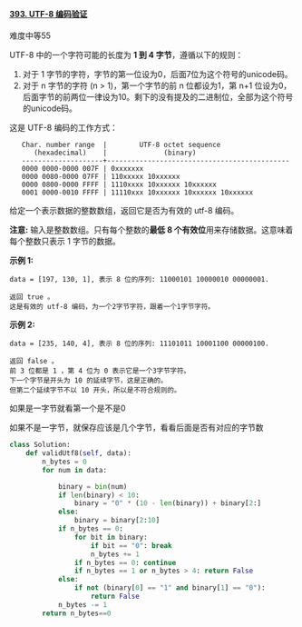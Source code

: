 

#### [393. UTF-8 编码验证](https://leetcode-cn.com/problems/utf-8-validation/)

难度中等55

UTF-8 中的一个字符可能的长度为 **1 到 4 字节**，遵循以下的规则：

1.  对于 1 字节的字符，字节的第一位设为0，后面7位为这个符号的unicode码。
2.  对于 n 字节的字符 (n > 1)，第一个字节的前 n 位都设为1，第 n+1 位设为0，后面字节的前两位一律设为10。剩下的没有提及的二进制位，全部为这个符号的unicode码。

这是 UTF-8 编码的工作方式：

```
   Char. number range  |        UTF-8 octet sequence
      (hexadecimal)    |              (binary)
   --------------------+---------------------------------------------
   0000 0000-0000 007F | 0xxxxxxx
   0000 0080-0000 07FF | 110xxxxx 10xxxxxx
   0000 0800-0000 FFFF | 1110xxxx 10xxxxxx 10xxxxxx
   0001 0000-0010 FFFF | 11110xxx 10xxxxxx 10xxxxxx 10xxxxxx
```

给定一个表示数据的整数数组，返回它是否为有效的 utf-8 编码。

**注意:**
输入是整数数组。只有每个整数的**最低 8 个有效位**用来存储数据。这意味着每个整数只表示 1 字节的数据。

**示例 1:**

```
data = [197, 130, 1], 表示 8 位的序列: 11000101 10000010 00000001.

返回 true 。
这是有效的 utf-8 编码，为一个2字节字符，跟着一个1字节字符。
```

**示例 2:**

```
data = [235, 140, 4], 表示 8 位的序列: 11101011 10001100 00000100.

返回 false 。
前 3 位都是 1 ，第 4 位为 0 表示它是一个3字节字符。
下一个字节是开头为 10 的延续字节，这是正确的。
但第二个延续字节不以 10 开头，所以是不符合规则的。
```



如果是一字节就看第一个是不是0

如果不是一字节，就保存应该是几个字节，看看后面是否有对应的字节数

```python
class Solution:
    def validUtf8(self, data):
        n_bytes = 0
        for num in data:

            binary = bin(num)
            if len(binary) < 10:
                binary = "0" * (10 - len(binary)) + binary[2:]
            else:
                binary = binary[2:10]
            if n_bytes == 0:
                for bit in binary:
                    if bit == "0": break
                    n_bytes += 1
                if n_bytes == 0: continue
                if n_bytes == 1 or n_bytes > 4: return False
            else:
                if not (binary[0] == "1" and binary[1] == "0"):
                    return False
            n_bytes -= 1
        return n_bytes==0

```

